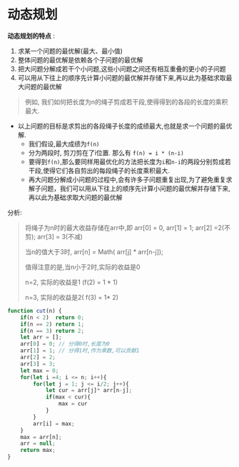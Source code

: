# 动态规划

<b>动态规划的特点</b> : 

1. 求某一个问题的最优解(最大、最小值)
2. 整体问题的最优解是依赖各个子问题的最优解
3. 把大问题分解成若干个小问题,这些小问题之间还有相互重叠的更小的子问题
4. 可以用从下往上的顺序先计算小问题的最优解并存储下来,再以此为基础求取最大问题的最优解



>例如, 我们如何把长度为n的绳子剪成若干段,使得得到的各段的长度的乘积最大.

- 以上问题的目标是求剪出的各段绳子长度的成绩最大,也就是求一个问题的最优解.
  - 我们假设,最大成绩为`f(n)`
  - 分为两段时, 剪刀剪在了i位置. 那么有 `f(n) = i * (n-i)`
  - 要得到`f(n)`,那么要同样用最优化的方法把长度为`i`和`n-i`的两段分别剪成若干段,使得它们各自剪出的每段绳子的长度乘积最大.
  - 再大问题分解成小问题的过程中,会有许多子问题重复出现,为了避免重复求解子问题，我们可以用从下往上的顺序先计算小问题的最优解并存储下来,再以此为基础求取大问题的最优解



分析:

>将绳子为n时的最大收益存储在arr中,即 arr[0] = 0, arr[1] = 1; arr[2] =2(不剪); arr[3] = 3(不减)
>
>当n的值大于3时, arr[n] = Math( arr[j] * arr[n-j]);
>
>值得注意的是,当n小于2时,实际的收益是0
>
>n=2, 实际的收益是1 (f(2) = 1 * 1)
>
>n=3, 实际的收益是2( f(3) =  1* 2)

```js
function cut(n) {
    if(n < 2)  return 0;
    if(n == 2) return 1;
    if(n == 3) return 2;
    let arr = [];
    arr[0] = 0; // 分得0时,长度为0
    arr[1] = 1; // 分得1时,作为乘数,可以贡献1
    arr[2] = 2;
    arr[3] = 3; 
    let max = 0;
    for(let i =4; i <= n; i++){
        for(let j = 1; j <= i/2; j++){
            let cur = arr[j]* arr[n-j];
            if(max < cur){
                max = cur
            }
        }
        arr[i] = max;
    }
    max = arr[n];
    arr = null;
    return max;
}
```





